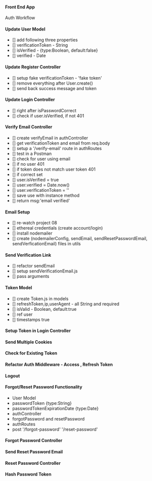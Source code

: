 #### Front End App

Auth Workflow

#### Update User Model

-   [] add following three properties
-   [] verificationToken - String
-   [] isVerified - {type:Boolean, default:false}
-   [] verified - Date

#### Update Register Controller

-   [] setup fake verificationToken - 'fake token'
-   [] remove everything after User.create()
-   [] send back success message and token

#### Update Login Controller

-   [] right after isPasswordCorrect
-   [] check if user.isVerified, if not 401

#### Verify Email Controller

-   [] create verifyEmail in authController
-   [] get verificationToken and email from req.body
-   [] setup a '/verify-email' route in authRoutes
-   [] test in a Postman
-   [] check for user using email
-   [] if no user 401
-   [] if token does not match user token 401
-   [] if correct set
-   [] user.isVerified = true
-   [] user.verified = Date.now()
-   [] user.verificationToken = ''
-   [] save use with instance method
-   [] return msg:'email verified'

#### Email Setup

-   [] re-watch project 08
-   [] ethereal credentials (create account/login)
-   [] install nodemailer
-   [] create (nodemailerConfig, sendEmail,
    sendResetPasswordEmail, sendVerficationEmail) files in utils

#### Send Verification Link

-   [] refactor sendEmail
-   [] setup sendVerificationEmail.js
-   [] pass arguments

#### Token Model

-   [] create Token.js in models
-   [] refreshToken,ip,userAgent - all String and required
-   [] isValid - Boolean, default:true
-   [] ref user
-   [] timestamps true

#### Setup Token in Login Controller

#### Send Multiple Cookies

#### Check for Existing Token

#### Refactor Auth Middleware - Access , Refresh Token

#### Logout

#### Forgot/Reset Password Functionality

-   User Model
-   passwordToken {type:String}
-   passwordTokenExpirationDate {type:Date}
-   authController
-   forgotPassword and resetPassword
-   authRoutes
-   post '/forgot-password' '/reset-password'

#### Forgot Password Controller

#### Send Reset Password Email

#### Reset Password Controller

#### Hash Password Token

